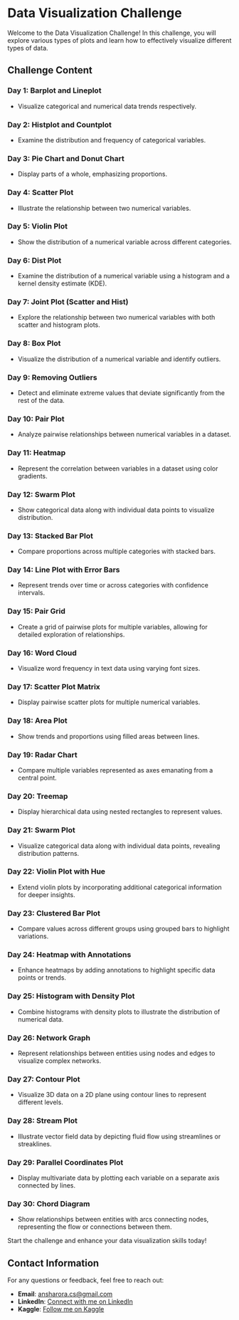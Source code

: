 # Data Visualization Challenge

Welcome to the Data Visualization Challenge! In this challenge, you will explore various types of plots and learn how to effectively visualize different types of data.

## Challenge Content

### Day 1: Barplot and Lineplot
- Visualize categorical and numerical data trends respectively.

### Day 2: Histplot and Countplot
- Examine the distribution and frequency of categorical variables.

### Day 3: Pie Chart and Donut Chart
- Display parts of a whole, emphasizing proportions.

### Day 4: Scatter Plot
- Illustrate the relationship between two numerical variables.

### Day 5: Violin Plot
- Show the distribution of a numerical variable across different categories.

### Day 6: Dist Plot
- Examine the distribution of a numerical variable using a histogram and a kernel density estimate (KDE).

### Day 7: Joint Plot (Scatter and Hist)
- Explore the relationship between two numerical variables with both scatter and histogram plots.

### Day 8: Box Plot
- Visualize the distribution of a numerical variable and identify outliers.

### Day 9: Removing Outliers
- Detect and eliminate extreme values that deviate significantly from the rest of the data.

### Day 10: Pair Plot
- Analyze pairwise relationships between numerical variables in a dataset.

### Day 11: Heatmap
- Represent the correlation between variables in a dataset using color gradients.

### Day 12: Swarm Plot
- Show categorical data along with individual data points to visualize distribution.

### Day 13: Stacked Bar Plot
- Compare proportions across multiple categories with stacked bars.

### Day 14: Line Plot with Error Bars
- Represent trends over time or across categories with confidence intervals.

### Day 15: Pair Grid
- Create a grid of pairwise plots for multiple variables, allowing for detailed exploration of relationships.

### Day 16: Word Cloud
- Visualize word frequency in text data using varying font sizes.

### Day 17: Scatter Plot Matrix
- Display pairwise scatter plots for multiple numerical variables.

### Day 18: Area Plot
- Show trends and proportions using filled areas between lines.

### Day 19: Radar Chart
- Compare multiple variables represented as axes emanating from a central point.

### Day 20: Treemap
- Display hierarchical data using nested rectangles to represent values.

### Day 21: Swarm Plot
- Visualize categorical data along with individual data points, revealing distribution patterns.

### Day 22: Violin Plot with Hue
- Extend violin plots by incorporating additional categorical information for deeper insights.

### Day 23: Clustered Bar Plot
- Compare values across different groups using grouped bars to highlight variations.

### Day 24: Heatmap with Annotations
- Enhance heatmaps by adding annotations to highlight specific data points or trends.

### Day 25: Histogram with Density Plot
- Combine histograms with density plots to illustrate the distribution of numerical data.

### Day 26: Network Graph
- Represent relationships between entities using nodes and edges to visualize complex networks.

### Day 27: Contour Plot
- Visualize 3D data on a 2D plane using contour lines to represent different levels.

### Day 28: Stream Plot
- Illustrate vector field data by depicting fluid flow using streamlines or streaklines.

### Day 29: Parallel Coordinates Plot
- Display multivariate data by plotting each variable on a separate axis connected by lines.

### Day 30: Chord Diagram
- Show relationships between entities with arcs connecting nodes, representing the flow or connections between them.

Start the challenge and enhance your data visualization skills today!

## Contact Information

For any questions or feedback, feel free to reach out:

- **Email**: [ansharora.cs@gmail.com](mailto:ansharora.cs@gmail.com)
- **LinkedIn**: [Connect with me on LinkedIn](https://www.linkedin.com/in/ansh-arora-data-scientist/)
- **Kaggle**: [Follow me on Kaggle](https://www.kaggle.com/ansh1529)
